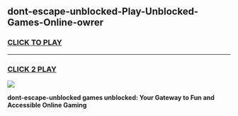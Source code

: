 
## dont-escape-unblocked-Play-Unblocked-Games-Online-owrer
<h3>
<a href="https://premium76.site?title=dont-escape-unblocked&ref=25A">CLICK TO PLAY</a></h3>
<hr>

<h3>
<a href="https://premium76.site?title=dont-escape-unblocked&ref=25A">CLICK 2 PLAY</a>
  
</h3>

<a href="https://premium76.site?title=dont-escape-unblocked&ref=25A"><img src="https://clearcache.store/games.png"></a>


**dont-escape-unblocked games unblocked: Your Gateway to Fun and Accessible Online Gaming**
